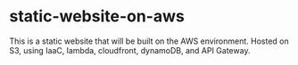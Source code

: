 # static-website-on-aws
This is a static website that will be built on the AWS environment. Hosted on S3, using IaaC, lambda, cloudfront, dynamoDB, and API Gateway.
